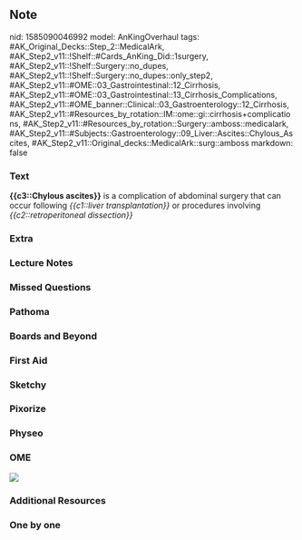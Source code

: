 ## Note
nid: 1585090046992
model: AnKingOverhaul
tags: #AK_Original_Decks::Step_2::MedicalArk, #AK_Step2_v11::!Shelf::#Cards_AnKing_Did::1surgery, #AK_Step2_v11::!Shelf::Surgery::no_dupes, #AK_Step2_v11::!Shelf::Surgery::no_dupes::only_step2, #AK_Step2_v11::#OME::03_Gastrointestinal::12_Cirrhosis, #AK_Step2_v11::#OME::03_Gastrointestinal::13_Cirrhosis_Complications, #AK_Step2_v11::#OME_banner::Clinical::03_Gastroenterology::12_Cirrhosis, #AK_Step2_v11::#Resources_by_rotation::IM::ome::gi::cirrhosis+complications, #AK_Step2_v11::#Resources_by_rotation::Surgery::amboss::medicalark, #AK_Step2_v11::#Subjects::Gastroenterology::09_Liver::Ascites::Chylous_Ascites, #AK_Step2_v11::Original_decks::MedicalArk::surg::amboss
markdown: false

### Text
<b>{{c3::Chylous ascites}}</b> is a complication of abdominal
surgery that can occur following <i>{{c1::liver
transplantation}}</i> or procedures involving
<i>{{c2::retroperitoneal dissection}}</i>

### Extra


### Lecture Notes


### Missed Questions


### Pathoma


### Boards and Beyond


### First Aid


### Sketchy


### Pixorize


### Physeo


### OME
<div class="ome-widget">
  <a href=
  "https://onlinemeded.org/spa/gastroenterology/cirrhosis/acquire?ref=anki">
  <img src="_OME_AnkiFlashcards_Lesson_3.png"></a>
</div>

### Additional Resources


### One by one

